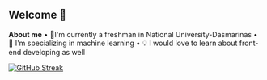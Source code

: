## Welcome 👋

<!--
**paulamosinabre/paulamosinabre** is a ✨ _special_ ✨ repository because its `README.md` (this file) appears on your GitHub profile.

Here are some ideas to get you started:

- 🔭 I’m currently working on ...
- 🌱 I’m currently learning ...
- 👯 I’m looking to collaborate on ...
- 🤔 I’m looking for help with ...
- 💬 Ask me about ...
- 📫 How to reach me: ...
- 😄 Pronouns: ...
- ⚡ Fun fact: ...
-->

**About me**
• 🏫I'm currently a freshman in National University-Dasmarinas
• 🤖 I'm specializing in machine learning
• 💡 I would love to learn about front-end developing as well

[![GitHub Streak](https://streak-stats.demolab.com?user=paulamosinabre)](https://git.io/streak-stats)
